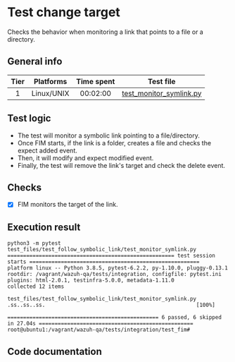 # Test change target
Checks the behavior when monitoring a link that points to a file or a directory.

## General info

| Tier | Platforms | Time spent| Test file |
|:--:|:--:|:--:|:--:|
| 1 | Linux/UNIX | 00:02:00 | [test_monitor_symlink.py](../../../../../../tests/integration/test_fim/test_files/test_follow_symbolic_link/test_monitor_symlink.py)|

## Test logic

- The test will monitor a symbolic link pointing to a file/directory.
- Once FIM starts, if the link is a folder, creates a file and checks the expect added event.
- Then, it will modify and expect modified event.
- Finally, the test will remove the link's target and check the delete event.
## Checks

- [x] FIM monitors the target of the link.

## Execution result

```
python3 -m pytest test_files/test_follow_symbolic_link/test_monitor_symlink.py
===================================================== test session starts ======================================================
platform linux -- Python 3.8.5, pytest-6.2.2, py-1.10.0, pluggy-0.13.1
rootdir: /vagrant/wazuh-qa/tests/integration, configfile: pytest.ini
plugins: html-2.0.1, testinfra-5.0.0, metadata-1.11.0
collected 12 items

test_files/test_follow_symbolic_link/test_monitor_symlink.py .ss..ss..ss.                                                [100%]

================================================ 6 passed, 6 skipped in 27.04s =================================================
root@ubuntu1:/vagrant/wazuh-qa/tests/integration/test_fim#
```

## Code documentation

<!-- ::: tests.integration.test_fim.test_files.test_follow_symbolic_link.test_monitor_symlink -->
